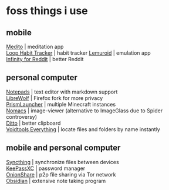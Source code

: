 # foss things i use

## mobile
[Medito](https://github.com/meditohq/medito-app) | meditation app  
[Loop Habit Tracker](https://github.com/iSoron/uhabits) | habit tracker
[Lemuroid](https://github.com/Swordfish90/Lemuroid) | emulation app  
[Infinity for Reddit](https://github.com/Docile-Alligator/Infinity-For-Reddit) | better Reddit  

## personal computer
[Notepads](https://github.com/0x7c13/Notepads) | text editor with markdown support  
[LibreWolf](https://github.com/librewolf-community/source) | Firefox fork for more privacy  
[PrismLauncher](https://github.com/PrismLauncher/PrismLauncher) | multiple Minecraft instances  
[Nomacs](https://github.com/nomacs/nomacs) | image-viewer (alternative to ImageGlass due to Spider controversy)  
[Ditto](https://github.com/sabrogden/Ditto) | better clipboard  
[Voidtools Everything](https://www.voidtools.com/) | locate files and folders by name instantly  

## mobile and personal computer
[Syncthing](https://github.com/syncthing/syncthing) | synchronize files between devices  
[KeePassXC](https://github.com/keepassxreboot/keepassxc) | password manager  
[OnionShare](https://github.com/onionshare/onionshare) | p2p file sharing via Tor network  
[Obsidian](https://github.com/obsidianmd/obsidian-releases) | extensive note taking program  
